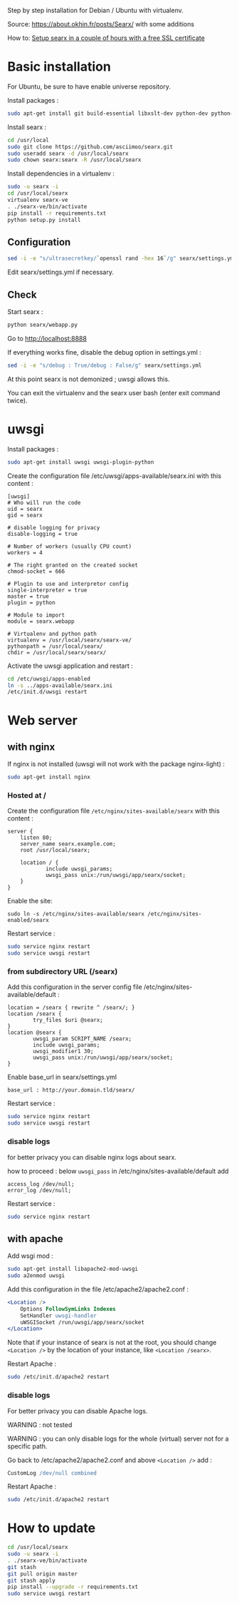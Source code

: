 Step by step installation for Debian / Ubuntu with virtualenv.

Source: https://about.okhin.fr/posts/Searx/ with some additions

How to: [Setup searx in a couple of hours with a free SSL certificate](https://www.reddit.com/r/privacytoolsIO/comments/366kvn/how_to_setup_your_own_privacy_respecting_search/)

# Basic installation

For Ubuntu, be sure to have enable universe repository.

Install packages :
```sh
sudo apt-get install git build-essential libxslt-dev python-dev python-virtualenv python-pybabel zlib1g-dev libffi-dev libssl-dev
```
Install searx :
```sh
cd /usr/local
sudo git clone https://github.com/asciimoo/searx.git
sudo useradd searx -d /usr/local/searx
sudo chown searx:searx -R /usr/local/searx
```

Install dependencies in a virtualenv :
```sh
sudo -u searx -i
cd /usr/local/searx
virtualenv searx-ve
. ./searx-ve/bin/activate
pip install -r requirements.txt
python setup.py install
```

## Configuration
```sh
sed -i -e "s/ultrasecretkey/`openssl rand -hex 16`/g" searx/settings.yml
```

Edit searx/settings.yml if necessary.

## Check
Start searx :
```sh
python searx/webapp.py
```

Go to [http://localhost:8888](http://localhost:8888)

If everything works fine, disable the debug option in settings.yml :
```sh
sed -i -e "s/debug : True/debug : False/g" searx/settings.yml
```

At this point searx is not demonized ; uwsgi allows this.

You can exit the virtualenv and the searx user bash (enter exit command twice).

# uwsgi

Install packages :
```sh
sudo apt-get install uwsgi uwsgi-plugin-python
```

Create the configuration file /etc/uwsgi/apps-available/searx.ini with this content :
```
[uwsgi]
# Who will run the code
uid = searx
gid = searx

# disable logging for privacy
disable-logging = true

# Number of workers (usually CPU count)
workers = 4

# The right granted on the created socket
chmod-socket = 666

# Plugin to use and interpretor config
single-interpreter = true
master = true
plugin = python

# Module to import
module = searx.webapp

# Virtualenv and python path
virtualenv = /usr/local/searx/searx-ve/
pythonpath = /usr/local/searx/
chdir = /usr/local/searx/searx/
```

Activate the uwsgi application and restart :
```sh
cd /etc/uwsgi/apps-enabled
ln -s ../apps-available/searx.ini
/etc/init.d/uwsgi restart
```

# Web server

## with nginx
If nginx is not installed (uwsgi will not work with the package nginx-light) :
```sh
sudo apt-get install nginx
```


### Hosted at /

Create the configuration file `/etc/nginx/sites-available/searx` with this content :
```nginx
server {
    listen 80;
    server_name searx.example.com;
    root /usr/local/searx;

    location / {
            include uwsgi_params;
            uwsgi_pass unix:/run/uwsgi/app/searx/socket;
    }
}
```
Enable the site: 
```
sudo ln -s /etc/nginx/sites-available/searx /etc/nginx/sites-enabled/searx
```
Restart service :
```sh
sudo service nginx restart
sudo service uwsgi restart
```

### from subdirectory URL (/searx)

Add this configuration in the server config file /etc/nginx/sites-available/default :
```nginx
location = /searx { rewrite ^ /searx/; }
location /searx {
        try_files $uri @searx;
}
location @searx {
        uwsgi_param SCRIPT_NAME /searx;
        include uwsgi_params;
        uwsgi_modifier1 30;
        uwsgi_pass unix:/run/uwsgi/app/searx/socket;
}
```

Enable base_url in searx/settings.yml
```
base_url : http://your.domain.tld/searx/
```

Restart service :
```sh
sudo service nginx restart
sudo service uwsgi restart
```
### disable logs
for better privacy you can disable nginx logs about searx.

how to proceed : below ```uwsgi_pass``` in /etc/nginx/sites-available/default add 
```
access_log /dev/null;
error_log /dev/null;
```

Restart service :
```sh
sudo service nginx restart
```

## with apache 

Add wsgi mod :
```sh
sudo apt-get install libapache2-mod-uwsgi
sudo a2enmod uwsgi
```

Add this configuration in the file /etc/apache2/apache2.conf :
```apache
<Location />
    Options FollowSymLinks Indexes
    SetHandler uwsgi-handler
    uWSGISocket /run/uwsgi/app/searx/socket
</Location>
```
Note that if your instance of searx is not at the root, you should change `<Location />` by the location of your instance, like `<Location /searx>`.

Restart Apache :
```sh
sudo /etc/init.d/apache2 restart
```

### disable logs
For better privacy you can disable Apache logs.

WARNING : not tested 

WARNING : you can only disable logs for the whole (virtual) server not for a specific path.

Go back to /etc/apache2/apache2.conf and above ```<Location />``` add :
```apache
CustomLog /dev/null combined
```

Restart Apache :
```sh
sudo /etc/init.d/apache2 restart
```

# How to update

```sh
cd /usr/local/searx
sudo -u searx -i
. ./searx-ve/bin/activate
git stash
git pull origin master
git stash apply
pip install --upgrade -r requirements.txt
sudo service uwsgi restart
```
